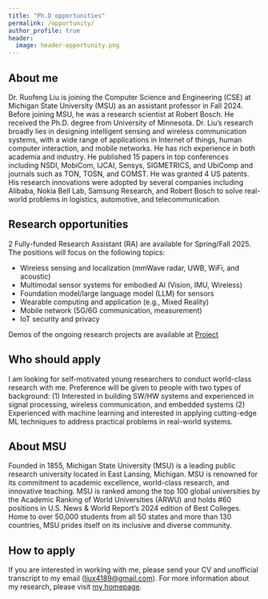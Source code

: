 ```yaml
---
title: "Ph.D opportunities"
permalink: /opportunity/
author_profile: true
header:
  image: header-opportunity.png
---
```


## About me 

Dr. Ruofeng Liu is joining the Computer Science and Engineering (CSE) at Michigan State University (MSU) as an assistant professor in Fall 2024. Before joining MSU, he was a research scientist at Robert Bosch. He received the Ph.D. degree from University of Minnesota. Dr. Liu’s research broadly lies in designing intelligent sensing and wireless communication systems, with a wide range of applications in Internet of things, human computer interaction, and mobile networks. He has rich experience in both academia and industry. He published 15 papers in top conferences including NSDI, MobiCom, IJCAI, Sensys, SIGMETRICS, and UbiComp and journals such as TON, TOSN, and COMST. He was granted 4 US patents. His research innovations were adopted by several companies including Alibaba, Nokia Bell Lab, Samsung Research, and Robert Bosch to solve real-world problems in logistics, automotive, and telecommunication. 

## Research opportunities
2 Fully-funded Research Assistant (RA) are available for Spring/Fall 2025. The positions will  focus on the following topics:
- Wireless sensing and localization (mmWave radar, UWB,  WiFi, and acoustic)
- Multimodal sensor systems for embodied AI (Vision, IMU, Wireless)
- Foundation model/large language model (LLM) for sensors
- Wearable computing and application (e.g., Mixed Reality) 
- Mobile network (5G/6G communication, measurement) 
- IoT security and privacy

Demos of the ongoing research projects are available at [Project](https://liux4189.github.io/projects/)

## Who should apply
I am looking for self-motivated young researchers to conduct world-class research with me. Preference will be given to people with two types of background:
(1) Interested in building SW/HW systems and experienced in signal processing, wireless communication, and embedded systems
(2) Experienced with machine learning and interested in applying cutting-edge ML techniques to address practical problems in real-world systems. 
 
## About MSU
Founded in 1855, Michigan State University (MSU) is a leading public research university located in East Lansing, Michigan. MSU is renowned for its commitment to academic excellence, world-class research, and innovative teaching.  MSU is ranked among the top 100 global universities by the Academic Ranking of World Universities (ARWU) and holds #60 positions in U.S. News & World Report’s 2024 edition of Best Colleges. Home to over 50,000 students from all 50 states and more than 130 countries, MSU prides itself on its inclusive and diverse community. 

## How to apply 
If you are interested in working with me, please send your CV and unofficial transcript to my email (liux4189@gmail.com). For more information about my research, please visit [my homepage](https://liux4189.github.io). 


